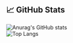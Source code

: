 ## 📈 GitHub Stats

![Anurag's GitHub stats](https://github-readme-stats.vercel.app/api?username=khairuonwork&show_icons=true&theme=tokyonight) <br>
![Top Langs](https://github-readme-stats.vercel.app/api/top-langs/?username=khairuonwork&layout=compact)
